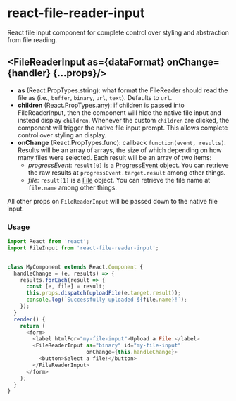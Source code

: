 react-file-reader-input
=======================

React file input component for complete control over styling and abstraction
from file reading.

## \<FileReaderInput as={dataFormat} onChange={handler} {...props}/\>

- **as** (React.PropTypes.string): what format the FileReader should read the
  file as (i.e., ```buffer```, ```binary```, ```url```, ```text```). Defaults
  to ```url```.
- **children** (React.PropTypes.any): if children is passed into
  FileReaderInput, then the component will hide the native file input and
  instead display ```children```. Whenever the custom ```children``` are
  clicked, the component will trigger the native file input prompt. This
  allows complete control over styling an display.
- **onChange** (React.PropTypes.func): callback ```function(event, results)```.
  Results will be an array of arrays, the size of which depending on how many
  files were selected. Each result will be an array of two items:
    - *progressEvent*: ```result[0]``` is a
      [ProgressEvent](https://developer.mozilla.org/docs/Web/API/ProgressEvent)
      object. You can retrieve the raw results at
      ```progressEvent.target.result``` among other things.
    - *file*: ```result[1]``` is a
      [File](https://developer.mozilla.org/docs/Web/API/File) object. You can
      retrieve the file name at ```file.name``` among other things.

All other props on ```FileReaderInput``` will be passed down to the native file
input.

### Usage

```js
import React from 'react';
import FileInput from 'react-file-reader-input';


class MyComponent extends React.Component {
  handleChange = (e, results) => {
    results.forEach(result => {
      const [e, file] = result;
      this.props.dispatch(uploadFile(e.target.result));
      console.log(`Successfully uploaded ${file.name}!`);
    });
  }
  render() {
    return (
      <form>
        <label htmlFor="my-file-input">Upload a File:</label>
        <FileReaderInput as="binary" id="my-file-input"
                         onChange={this.handleChange}>
          <button>Select a file!</button>
        </FileReaderInput>
      </form>
    );
  }
}
```
